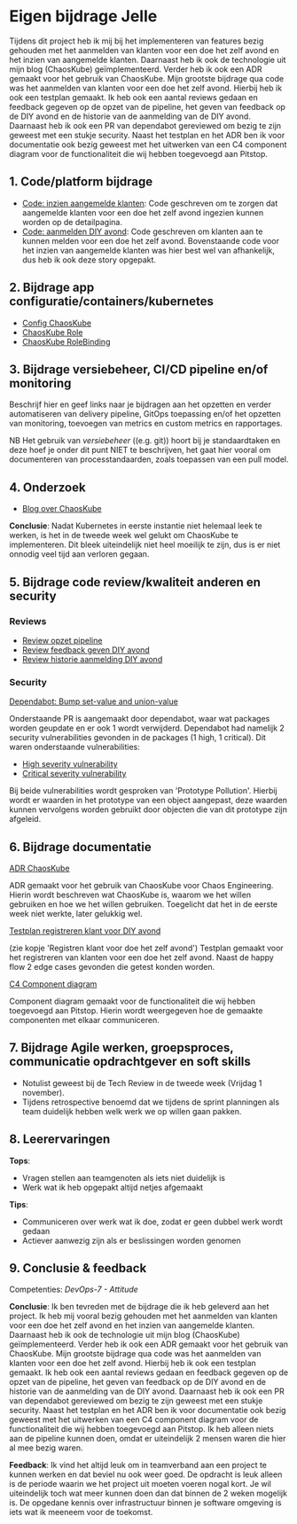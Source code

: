 # Eigen bijdrage Jelle

Tijdens dit project heb ik mij bij het implementeren van features bezig gehouden met het aanmelden van klanten voor een doe het zelf avond en het inzien van aangemelde klanten. Daarnaast heb ik ook de technologie uit mijn blog (ChaosKube) geïmplementeerd. Verder heb ik ook een ADR gemaakt voor het gebruik van ChaosKube. Mijn grootste bijdrage qua code was het aanmelden van klanten voor een doe het zelf avond. Hierbij heb ik ook een testplan gemaakt. Ik heb ook een aantal reviews gedaan en feedback gegeven op de opzet van de pipeline, het geven van feedback op de DIY avond en de historie van de aanmelding van de DIY avond. Daarnaast heb ik ook een PR van dependabot gereviewed om bezig te zijn geweest met een stukje security. Naast het testplan en het ADR ben ik voor documentatie ook bezig geweest met het uitwerken van een C4 component diagram voor de functionaliteit die wij hebben toegevoegd aan Pitstop.

## 1. Code/platform bijdrage

- [Code: inzien aangemelde klanten](https://github.com/hanaim-devops/devops-bp-pitstop-uitbreiding-team-knoppert/pull/35): Code geschreven om te zorgen dat aangemelde klanten voor een doe het zelf avond ingezien kunnen worden op de detailpagina.
- [Code: aanmelden DIY avond](https://github.com/hanaim-devops/devops-bp-pitstop-uitbreiding-team-knoppert/pull/34): Code geschreven om klanten aan te kunnen melden voor een doe het zelf avond. Bovenstaande code voor het inzien van aangemelde klanten was hier best wel van afhankelijk, dus heb ik ook deze story opgepakt.

## 2. Bijdrage app configuratie/containers/kubernetes

- [Config ChaosKube](../../src/k8s/chaoskube/chaoskube.yaml)
- [ChaosKube Role](../../src/k8s/chaoskube/chaoskube-role.yaml)
- [ChaosKube RoleBinding](../../src/k8s/chaoskube/chaoskube-rolebinding.yaml)

## 3. Bijdrage versiebeheer, CI/CD pipeline en/of monitoring

Beschrijf hier en geef links naar je bijdragen aan het opzetten en verder automatiseren van delivery pipeline, GitOps toepassing en/of het opzetten van monitoring, toevoegen van metrics en custom metrics en rapportages.

NB Het gebruik van *versiebeheer* ((e.g. git)) hoort bij je standaardtaken en deze hoef je onder dit punt NIET te beschrijven, het gaat hier vooral om documenteren van processtandaarden, zoals toepassen van een pull model.

## 4. Onderzoek

- [Blog over ChaosKube](https://github.com/hanaim-devops/devops-blog-JelleSchrans)

**Conclusie**: Nadat Kubernetes in eerste instantie niet helemaal leek te werken, is het in de tweede week wel gelukt om ChaosKube te implementeren. Dit bleek uiteindelijk niet heel moeilijk te zijn, dus is er niet onnodig veel tijd aan verloren gegaan.

## 5. Bijdrage code review/kwaliteit anderen en security

### Reviews

- [Review opzet pipeline](https://github.com/hanaim-devops/devops-bp-pitstop-uitbreiding-team-knoppert/pull/21)
- [Review feedback geven DIY avond](https://github.com/hanaim-devops/devops-bp-pitstop-uitbreiding-team-knoppert/pull/46)
- [Review historie aanmelding DIY avond](https://github.com/hanaim-devops/devops-bp-pitstop-uitbreiding-team-knoppert/pull/76)

### Security

[Dependabot: Bump set-value and union-value](https://github.com/hanaim-devops/devops-bp-pitstop-uitbreiding-team-knoppert/pull/27/files)

Onderstaande PR is aangemaakt door dependabot, waar wat packages worden geupdate en er ook 1 wordt verwijderd. Dependabot had namelijk 2 security vulnerabilities gevonden in de packages (1 high, 1 critical). Dit waren onderstaande vulnerabilities:

- [High severity vulnerability](https://github.com/hanaim-devops/devops-bp-pitstop-uitbreiding-team-knoppert/security/dependabot/21)
- [Critical severity vulnerability](https://github.com/hanaim-devops/devops-bp-pitstop-uitbreiding-team-knoppert/security/dependabot/14)

Bij beide vulnerabilities wordt gesproken van 'Prototype Pollution'. Hierbij wordt er waarden in het prototype van een object aangepast, deze waarden kunnen vervolgens worden gebruikt door objecten die van dit prototype zijn afgeleid.

## 6. Bijdrage documentatie

[ADR ChaosKube](../../docs/adr/adr-002-chaoskube-voor-chaos-engineering.md)

ADR gemaakt voor het gebruik van ChaosKube voor Chaos Engineering. Hierin wordt beschreven wat ChaosKube is, waarom we het willen gebruiken en hoe we het willen gebruiken. Toegelicht dat het in de eerste week niet werkte, later gelukkig wel.

[Testplan registreren klant voor DIY avond](../../docs/testplan)

(zie kopje 'Registren klant voor doe het zelf avond') Testplan gemaakt voor het registreren van klanten voor een doe het zelf avond. Naast de happy flow 2 edge cases gevonden die getest konden worden.

[C4 Component diagram](../../c4/plaatjes/c4-pitstop-component-diagram.png)

Component diagram gemaakt voor de functionaliteit die wij hebben toegevoegd aan Pitstop. Hierin wordt weergegeven hoe de gemaakte componenten met elkaar communiceren.

## 7. Bijdrage Agile werken, groepsproces, communicatie opdrachtgever en soft skills

- Notulist geweest bij de Tech Review in de tweede week (Vrijdag 1 november).
- Tijdens retrospective benoemd dat we tijdens de sprint planningen als team duidelijk hebben welk werk we op willen gaan pakken.
  
## 8. Leerervaringen

**Tops**:

- Vragen stellen aan teamgenoten als iets niet duidelijk is
- Werk wat ik heb opgepakt altijd netjes afgemaakt

**Tips**:

- Communiceren over werk wat ik doe, zodat er geen dubbel werk wordt gedaan
- Actiever aanwezig zijn als er beslissingen worden genomen

## 9. Conclusie & feedback

Competenties: *DevOps-7 - Attitude*

**Conclusie**: Ik ben tevreden met de bijdrage die ik heb geleverd aan het project. Ik heb mij vooral bezig gehouden met het aanmelden van klanten voor een doe het zelf avond en het inzien van aangemelde klanten. Daarnaast heb ik ook de technologie uit mijn blog (ChaosKube) geïmplementeerd. Verder heb ik ook een ADR gemaakt voor het gebruik van ChaosKube. Mijn grootste bijdrage qua code was het aanmelden van klanten voor een doe het zelf avond. Hierbij heb ik ook een testplan gemaakt. Ik heb ook een aantal reviews gedaan en feedback gegeven op de opzet van de pipeline, het geven van feedback op de DIY avond en de historie van de aanmelding van de DIY avond. Daarnaast heb ik ook een PR van dependabot gereviewed om bezig te zijn geweest met een stukje security. Naast het testplan en het ADR ben ik voor documentatie ook bezig geweest met het uitwerken van een C4 component diagram voor de functionaliteit die wij hebben toegevoegd aan Pitstop. Ik heb alleen niets aan de pipeline kunnen doen, omdat er uiteindelijk 2 mensen waren die hier al mee bezig waren.

**Feedback**: Ik vind het altijd leuk om in teamverband aan een project te kunnen werken en dat beviel nu ook weer goed. De opdracht is leuk alleen is de periode waarin we het project uit moeten voeren nogal kort. Je wil uiteindelijk toch wat meer kunnen doen dan dat binnen de 2 weken mogelijk is. De opgedane kennis over infrastructuur binnen je software omgeving is iets wat ik meeneem voor de toekomst.
